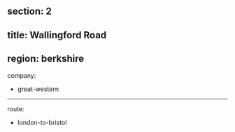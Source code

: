 section: 2
----
title: Wallingford Road
----
region: berkshire
----
company:
- great-western
----
route:
- london-to-bristol
